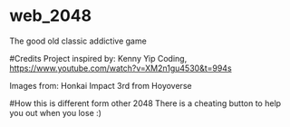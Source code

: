 # web_2048
The good old classic addictive game 

#Credits
Project inspired by: Kenny Yip Coding, https://www.youtube.com/watch?v=XM2n1gu4530&t=994s

Images from: Honkai Impact 3rd from Hoyoverse

#How this is different form other 2048
There is a cheating button to help you out when you lose :) 
